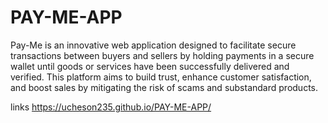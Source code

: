 # PAY-ME-APP
Pay-Me is an innovative web application designed to facilitate secure transactions between buyers and sellers by holding payments in a secure wallet until goods or services have been successfully delivered and verified. This platform aims to build trust, enhance customer satisfaction, and boost sales by mitigating the risk of scams and substandard products.

links https://ucheson235.github.io/PAY-ME-APP/
